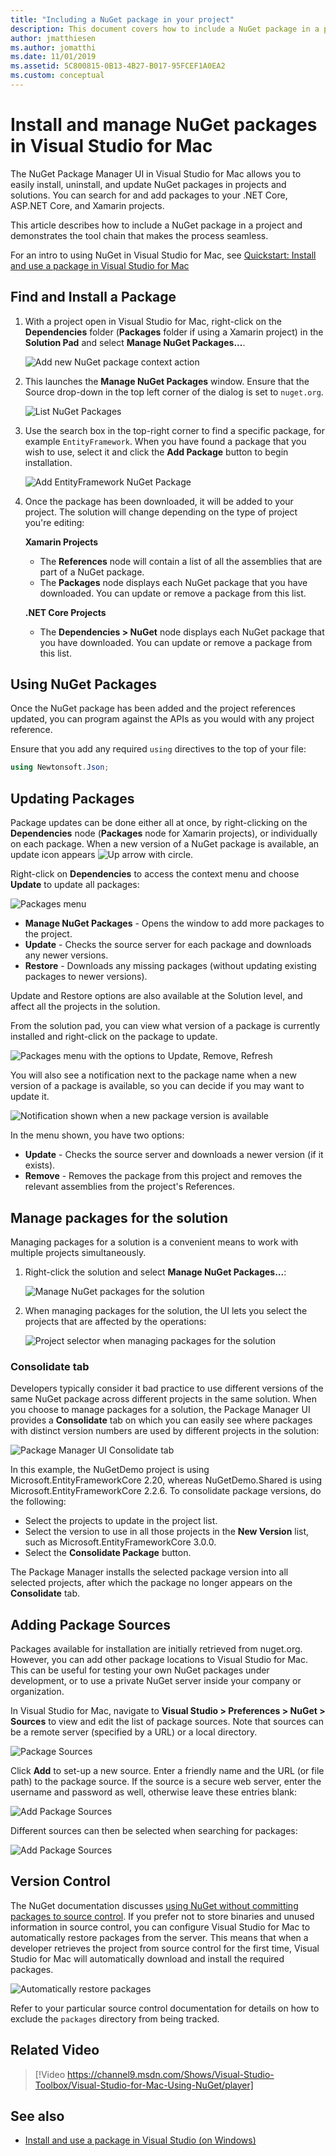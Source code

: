 ```yaml
---
title: "Including a NuGet package in your project"
description: This document covers how to include a NuGet package in a project using Visual Studio for Mac. It walks through finding and downloading a package, as well as introducing the IDE integration features.
author: jmatthiesen
ms.author: jomatthi
ms.date: 11/01/2019
ms.assetid: 5C800815-0B13-4B27-B017-95FCEF1A0EA2
ms.custom: conceptual
---
```


# Install and manage NuGet packages in Visual Studio for Mac

The NuGet Package Manager UI in Visual Studio for Mac allows you to easily install, uninstall, and update NuGet packages in projects and solutions. You can search for and add packages to your .NET Core, ASP.NET Core, and Xamarin projects.

This article describes how to include a NuGet package in a project and demonstrates the tool chain that makes the process seamless.

For an intro to using NuGet in Visual Studio for Mac, see [Quickstart: Install and use a package in Visual Studio for Mac](/nuget/quickstart/install-and-use-a-package-in-visual-studio-mac)

## Find and Install a Package

1. With a project open in Visual Studio for Mac, right-click on the **Dependencies** folder (**Packages** folder if using a Xamarin project) in the **Solution Pad** and select **Manage NuGet Packages...**.

    ![Add new NuGet package context action](media/nuget-walkthrough-packages-menu.png)

2. This launches the **Manage NuGet Packages** window. Ensure that the Source drop-down in the top left corner of the dialog is set to `nuget.org`.

    ![List NuGet Packages](media/nuget-walkthrough-add-packages1.png)

3. Use the search box in the top-right corner to find a specific package, for example `EntityFramework`. When you have found a package that you wish to use, select it and click the **Add Package** button to begin installation.

    ![Add EntityFramework NuGet Package](media/nuget-walkthrough-add-packages2.png)

4. Once the package has been downloaded, it will be added to your project. The solution will change depending on the type of project you're editing:

    **Xamarin Projects**
    * The **References** node will contain a list of all the assemblies that are part of a NuGet package.
    * The **Packages** node displays each NuGet package that you have downloaded. You can update or remove a package from this list.
    
    **.NET Core Projects**

    * The **Dependencies > NuGet** node displays each NuGet package that you have downloaded. You can update or remove a package from this list.

## Using NuGet Packages

Once the NuGet package has been added and the project references updated, you can program against the APIs as you would with any project reference.

Ensure that you add any required `using` directives to the top of your file:

```csharp
using Newtonsoft.Json;
```

<a name="Package_Updates" class="injected"></a>

## Updating Packages

Package updates can be done either all at once, by right-clicking on the **Dependencies** node (**Packages** node for Xamarin projects), or individually on each package. When a new version of a NuGet package is available, an update icon appears ![Up arrow with circle](media/nuget-walkthrough-update-icon.png).

Right-click on **Dependencies** to access the context menu and choose **Update** to update all packages:

![Packages menu](media/nuget-walkthrough-packages-menu-update.png)

* **Manage NuGet Packages** - Opens the window to add more packages to the project.
* **Update** - Checks the source server for each package and downloads any newer versions.
* **Restore** - Downloads any missing packages (without updating existing packages to newer versions).

Update and Restore options are also available at the Solution level, and affect all the projects in the solution.

From the solution pad, you can view what version of a package is currently installed and right-click on the package to update.

![Packages menu with the options to Update, Remove, Refresh](media/nuget-walkthrough-PackageMenu.png)

You will also see a notification next to the package name when a new version of a package is available, so you can decide if you may want to update it.

![Notification shown when a new package version is available](media/nuget-walkthrough-package-update-available.png)

In the menu shown, you have two options:

* **Update** - Checks the source server and downloads a newer version (if it exists).
* **Remove** - Removes the package from this project and removes the relevant assemblies from the project's References.

## Manage packages for the solution

Managing packages for a solution is a convenient means to work with multiple projects simultaneously.

1. Right-click the solution and select **Manage NuGet Packages...**:

    ![Manage NuGet packages for the solution](media/nuget-walkthrough-manage-packages-solution.png)

1. When managing packages for the solution, the UI lets you select the projects that are affected by the operations:

    ![Project selector when managing packages for the solution](media/nuget-walkthrough-add-to-projects.png)

### Consolidate tab

Developers typically consider it bad practice to use different versions of the same NuGet package across different projects in the same solution. When you choose to manage packages for a solution, the Package Manager UI provides a **Consolidate** tab on which you can easily see where packages with distinct version numbers are used by different projects in the solution:

![Package Manager UI Consolidate tab](media/nuget-walkthrough-consolidate-tab.png)

In this example, the NuGetDemo project is using Microsoft.EntityFrameworkCore 2.20, whereas NuGetDemo.Shared is using Microsoft.EntityFrameworkCore 2.2.6. To consolidate package versions, do the following:

- Select the projects to update in the project list.
- Select the version to use in all those projects in the **New Version** list, such as Microsoft.EntityFrameworkCore 3.0.0.
- Select the **Consolidate Package** button.

The Package Manager installs the selected package version into all selected projects, after which the package no longer appears on the **Consolidate** tab.

## Adding Package Sources

Packages available for installation are initially retrieved from nuget.org. However, you can add other package locations to Visual Studio for Mac. This can be useful for testing your own NuGet packages under development, or to use a private NuGet server inside your company or organization.

In Visual Studio for Mac, navigate to **Visual Studio > Preferences > NuGet > Sources** to view and edit the list of package sources. Note that sources can be a remote server (specified by a URL) or a local directory.

![Package Sources](media/nuget-walkthrough-PackageSource.png)

Click **Add** to set-up a new source. Enter a friendly name and the URL (or file path) to the package source. If the source is a secure web server, enter the username and password as well, otherwise leave these entries blank:

![Add Package Sources](media/nuget-walkthrough-PackageSource2.png)

Different sources can then be selected when searching for packages:

![Add Package Sources](media/nuget-walkthrough-PackageSource3.png)

## Version Control

The NuGet documentation discusses [using NuGet without committing packages to source control](/nuget/consume-packages/packages-and-source-control). If you prefer not to store binaries and unused information in source control, you can configure Visual Studio for Mac to automatically restore packages from the server. This means that when a developer retrieves the project from source control for the first time, Visual Studio for Mac will automatically download and install the required packages.

![Automatically restore packages](media/nuget-walkthrough-AutoRestore.png)

Refer to your particular source control documentation for details on how to exclude the `packages` directory from being tracked.

## Related Video

> [!Video https://channel9.msdn.com/Shows/Visual-Studio-Toolbox/Visual-Studio-for-Mac-Using-NuGet/player]

## See also

* [Install and use a package in Visual Studio (on Windows)](/nuget/quickstart/install-and-use-a-package-in-visual-studio)
